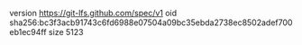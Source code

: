 version https://git-lfs.github.com/spec/v1
oid sha256:bc3f3acb91743c6fd6988e07504a09bc35ebda2738ec8502adef700eb1ec94ff
size 5123
